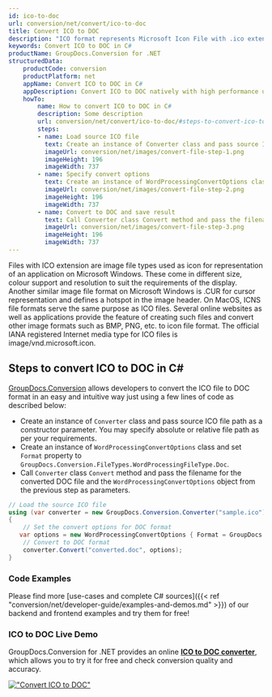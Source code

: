 ```yaml
---
id: ico-to-doc
url: conversion/net/convert/ico-to-doc
title: Convert ICO to DOC
description: "ICO format represents Microsoft Icon File with .ico extension. Learn how to convert ICO to DOC file programmatically in C# language using GroupDocs.Conversion for .NET library."
keywords: Convert ICO to DOC in C#
productName: GroupDocs.Conversion for .NET
structuredData:
    productCode: conversion
    productPlatform: net
    appName: Convert ICO to DOC in C#
    appDescription: Convert ICO to DOC natively with high performance using C# language and server side GroupDocs.Conversion for .NET APIs, without the use of any software like Microsoft or Open Office.
    howTo:
        name: How to convert ICO to DOC in C# 
        description: Some description
        url: conversion/net/convert/ico-to-doc/#steps-to-convert-ico-to-doc-in-c
        steps:
        - name: Load source ICO file 
          text: Create an instance of Converter class and pass source ICO file path as a constructor parameter. You may specify absolute or relative file path as per your requirements. 
          imageUrl: conversion/net/images/convert-file-step-1.png
          imageHeight: 196
          imageWidth: 737
        - name: Specify convert options 
          text: Create an instance of WordProcessingConvertOptions class.
          imageUrl: conversion/net/images/convert-file-step-2.png
          imageHeight: 196
          imageWidth: 737
        - name: Convert to DOC and save result 
          text: Call Converter class Convert method and pass the filename for the converted HTML file and the WordProcessingConvertOptions object from the previous step as parameters.
          imageUrl: conversion/net/images/convert-file-step-3.png
          imageHeight: 196
          imageWidth: 737
---
```


Files with ICO extension are image file types used as icon for representation of an application on Microsoft Windows. These come in different size, colour support and resolution to suit the requirements of the display. Another similar image file format on Microsoft Windows is .CUR for cursor representation and defines a hotspot in the image header. On MacOS, ICNS file formats serve the same purpose as ICO files. Several online websites as well as applications provide the feature of creating such files and convert other image formats such as BMP, PNG, etc. to icon file format. The official IANA registered Internet media type for ICO files is image/vnd.microsoft.icon.

## Steps to convert ICO to DOC in C#

[GroupDocs.Conversion](https://products.groupdocs.com/conversion/net) allows developers to convert the ICO file to DOC format in an easy and intuitive way just using a few lines of code as described below:

* Create an instance of `Converter` class and pass source ICO file path as a constructor parameter. You may specify absolute or relative file path as per your requirements. 
* Create an instance of `WordProcessingConvertOptions` class and set `Format` property to `GroupDocs.Conversion.FileTypes.WordProcessingFileType.Doc`.
* Call `Converter` class `Convert` method and pass the filename for the converted DOC file and the `WordProcessingConvertOptions` object from the previous step as parameters.

```csharp
// Load the source ICO file
using (var converter = new GroupDocs.Conversion.Converter("sample.ico"))
{
    // Set the convert options for DOC format
   var options = new WordProcessingConvertOptions { Format = GroupDocs.Conversion.FileTypes.WordProcessingFileType.Doc };
    // Convert to DOC format
    converter.Convert("converted.doc", options);
}
```

### Code Examples

Please find more [use-cases and complete C# sources]({{< ref "conversion/net/developer-guide/examples-and-demos.md" >}}) of our backend and frontend examples and try them for free!

### ICO to DOC Live Demo

GroupDocs.Conversion for .NET provides an online [**ICO to DOC converter**](https://products.groupdocs.app/conversion/ico-to-doc), which allows you to try it for free and check conversion quality and accuracy.

[!["Convert ICO to DOC"](conversion/net/images/convert-to-doc/convert-ico-to-doc.png)](https://products.groupdocs.app/conversion/ico-to-doc)